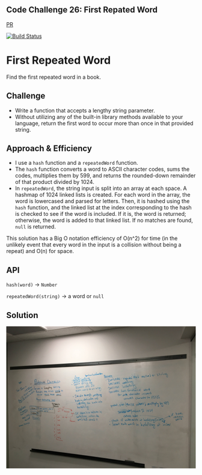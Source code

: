 ## Code Challenge 26: First Repated Word
[PR](https://github.com/charmedsatyr-401-advanced-javascript/data-structures-and-algorithms/pull/22)

[![Build Status](https://travis-ci.org/charmedsatyr-401-advanced-javascript/data-structures-and-algorithms.svg?branch=repeated_word)](https://travis-ci.org/charmedsatyr-401-advanced-javascript/data-structures-and-algorithms)

# First Repeated Word
Find the first repeated word in a book.

## Challenge
* Write a function that accepts a lengthy string parameter.
* Without utilizing any of the built-in library methods available to your language, return the first word to occur more than once in that provided string.

## Approach & Efficiency

* I use a `hash` function and a `repeatedWord` function.
* The `hash` function converts a word to ASCII character codes, sums the codes, multiplies them by 599, and returns the rounded-down remainder of that product divided by 1024.
* In `repeatedWord`, the string input is split into an array at each space. A hashmap of 1024 linked lists is created. For each word in the array, the word is lowercased and parsed for letters. Then, it is hashed using the `hash` function, and the linked list at the index corresponding to the hash is checked to see if the word is included. If it is, the word is returned; otherwise, the word is added to that linked list. If no matches are found, `null` is returned.

This solution has a Big O notation efficiency of O(n^2) for time (in the unlikely event that every word in the input is a collision without being a repeat) and O(n) for space.

## API
`hash(word)` -> `Number`

`repeatedWord(string)` -> a word or `null`

## Solution
![whiteboard](../../assets/repeated_word.jpg)
